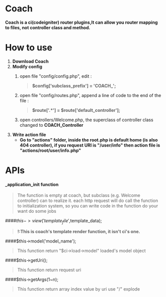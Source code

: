 # Coach

**Coach is a ci(codeigniter) router plugins,It can allow you router mapping to files, not controller class and method.**


# How to use
1. **Download Coach**
2. **Modify config**
    1. open file "config/config.php", edit : 
	    >**$config['subclass_prefix'] = 'COACH_';**
    
	2. open file "config/routes.php", append a line of code to the end of the file : 
		>**$route['.*'] = $route['default_controller'];**
	
	3. open controllers/Welcome.php, the superclass of controller class changed to **COACH_Controller**
3. **Write action file** 
    * **Go to "actions" folder,  inside the root.php is default home (is also 404 controller), if you request URI is "/user/info" then action file is "actions/root/user/info.php"**

# APIs

#### _application_init function
>The function is empty at coach, but subclass (e.g. Welcome controller) can to realize it.
>each http request will do call the function to initialization system, so you can write code in the function do your want do some jobs

####$this->view('template_file',$template_data);
>**!:This is coach's template render function, it isn't ci's one.**

####$this->model('model_name'); 
>This function return "$ci->load->model" loaded's model object

####$this->getUri(); 
>This function return request uri

####$this->getArgs(1~n); 
>This function return array index value by uri use "/" explode
